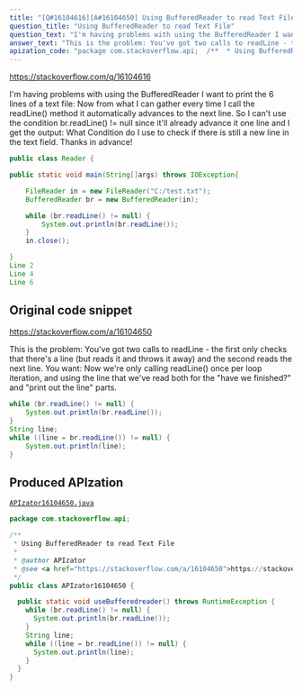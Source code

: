 ```yaml
---
title: "[Q#16104616][A#16104650] Using BufferedReader to read Text File"
question_title: "Using BufferedReader to read Text File"
question_text: "I'm having problems with using the BufferedReader I want to print the 6 lines of a text file: Now from what I can gather every time I call the readLine() method it automatically advances to the next line. So I can't use the condition br.readLine() != null since it'll already advance it one line and I get the output: What Condition do I use to check if there is still a new line in the text field. Thanks in advance!"
answer_text: "This is the problem: You've got two calls to readLine - the first only checks that there's a line (but reads it and throws it away) and the second reads the next line. You want: Now we're only calling readLine() once per loop iteration, and using the line that we've read both for the \"have we finished?\" and \"print out the line\" parts."
apization_code: "package com.stackoverflow.api;  /**  * Using BufferedReader to read Text File  *  * @author APIzator  * @see <a href=\"https://stackoverflow.com/a/16104650\">https://stackoverflow.com/a/16104650</a>  */ public class APIzator16104650 {    public static void useBufferedreader() throws RuntimeException {     while (br.readLine() != null) {       System.out.println(br.readLine());     }     String line;     while ((line = br.readLine()) != null) {       System.out.println(line);     }   } }"
---
```


https://stackoverflow.com/q/16104616

I&#x27;m having problems with using the BufferedReader
I want to print the 6 lines of a text file:
Now from what I can gather every time I call the readLine() method it automatically advances to the next line.
So I can&#x27;t use the condition br.readLine() != null since it&#x27;ll already advance it one line and I get the output:
What Condition do I use to check if there is still a new line in the text field.
Thanks in advance!


```java
public class Reader {

public static void main(String[]args) throws IOException{

    FileReader in = new FileReader("C:/test.txt");
    BufferedReader br = new BufferedReader(in);

    while (br.readLine() != null) {
        System.out.println(br.readLine());
    }
    in.close();

}
Line 2
Line 4
Line 6
```


## Original code snippet

https://stackoverflow.com/a/16104650

This is the problem:
You&#x27;ve got two calls to readLine - the first only checks that there&#x27;s a line (but reads it and throws it away) and the second reads the next line. You want:
Now we&#x27;re only calling readLine() once per loop iteration, and using the line that we&#x27;ve read both for the &quot;have we finished?&quot; and &quot;print out the line&quot; parts.

```java
while (br.readLine() != null) {
    System.out.println(br.readLine());
}
String line;
while ((line = br.readLine()) != null) {
    System.out.println(line);
}
```

## Produced APIzation

[`APIzator16104650.java`](https://github.com/pasqualesalza/apization-temp-data/raw/master/apizations/java/APIzator16104650.java)

```java
package com.stackoverflow.api;

/**
 * Using BufferedReader to read Text File
 *
 * @author APIzator
 * @see <a href="https://stackoverflow.com/a/16104650">https://stackoverflow.com/a/16104650</a>
 */
public class APIzator16104650 {

  public static void useBufferedreader() throws RuntimeException {
    while (br.readLine() != null) {
      System.out.println(br.readLine());
    }
    String line;
    while ((line = br.readLine()) != null) {
      System.out.println(line);
    }
  }
}

```